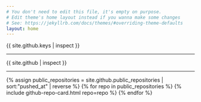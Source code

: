 ```yaml
---
# You don't need to edit this file, it's empty on purpose.
# Edit theme's home layout instead if you wanna make some changes
# See: https://jekyllrb.com/docs/themes/#overriding-theme-defaults
layout: home
---
```

{{ site.github.keys | inspect }}
<hr>
{{ site.github | inspect }}
<hr>
{% assign public_repositories = site.github.public_repositories | sort:"pushed_at" | reverse %}
{% for repo in public_repositories %}
{% include github-repo-card.html repo=repo %}
{% endfor %}
